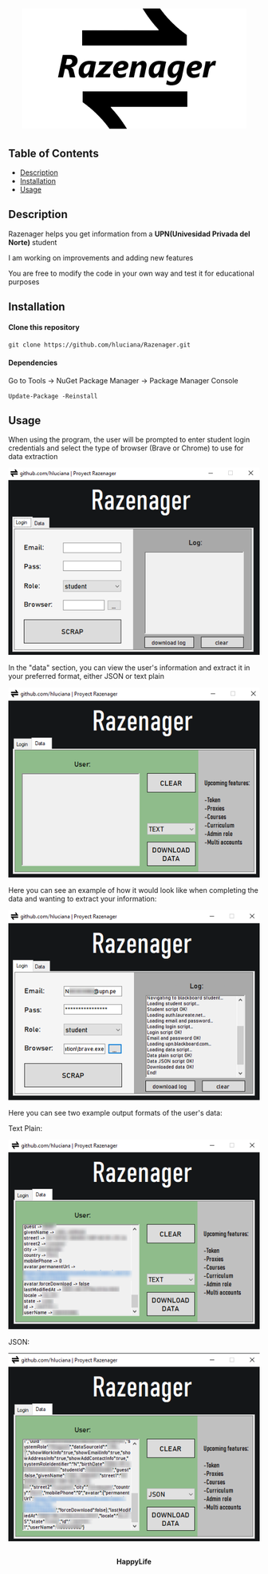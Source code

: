 <h1 align="center"><img src="/images/razenager.png" alt="razenager"></h1>

## Table of Contents

- [Description](#description)
- [Installation](#installation)
- [Usage](#usage)

## Description

<p>Razenager helps you get information from a <b>UPN(Univesidad Privada del Norte)</b> student</p>
<p>I am working on improvements and adding new features</p>
<p>You are free to modify the code in your own way and test it for educational purposes</p>

## Installation

#### Clone this repository

```
git clone https://github.com/hluciana/Razenager.git

```
#### Dependencies

<p>Go to Tools -> NuGet Package Manager -> Package Manager Console</p>

```
Update-Package -Reinstall

```
## Usage

<p>When using the program, the user will be prompted to enter student login credentials and select the type of browser (Brave or Chrome) to use for data extraction</p>
<p><img src="/images/loginEmpty.png" alt="loginEmpty"></p> 
<p>In the "data" section, you can view the user's information and extract it in your preferred format, either JSON or text plain</p>
<p><img src="/images/dataEmpty.png" alt="dataEmpty"></p> 
<p>Here you can see an example of how it would look like when completing the data and wanting to extract your information:</p>
<p><img src="/images/login.png" alt="login"></p> 
<p>Here you can see two example output formats of the user's data:</p>
<p>Text Plain:</p>
<p><img src="/images/dataPlain.png" alt="dataPlain"></p> 
<p>JSON:</p>
<p><img src="/images/dataJSON.png" alt="dataJSON"></p> 

##
<h4 align="center">HappyLife</h1>
